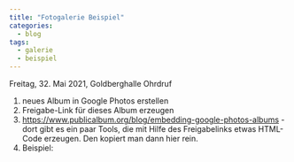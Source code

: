 ```yaml
---
title: "Fotogalerie Beispiel"
categories:
  - blog
tags:
  - galerie
  - beispiel
---
```


Freitag, 32. Mai 2021, Goldberghalle Ohrdruf


1. neues Album in Google Photos erstellen
2. Freigabe-Link für dieses Album erzeugen
3. https://www.publicalbum.org/blog/embedding-google-photos-albums - dort gibt es ein paar Tools, die mit Hilfe des Freigabelinks etwas HTML-Code erzeugen. Den kopiert man dann hier rein.
4. Beispiel:

<script src="https://cdn.jsdelivr.net/npm/publicalbum@latest/embed-ui.min.js" async></script>
<div class="pa-gallery-player-widget" style="width:640px; height:480px; display:none;"
  data-link="https://photos.app.goo.gl/pUPor91eJWB6XHYp7"
  data-title="OLV-Testalbum"
  data-description="6 new photos added to shared album">
  <object data="https://lh3.googleusercontent.com/EyYRX7X-1CyUEDWQLwrQixfu7CoMo-Xhq20TN9-DxJe6ycRXZA5RYjg07yGq3NoY6BkpueX_c14U3Xf6rffSf6QmEPZF0KytFvNfjTRtTujsD0Gfzmsg762sWv-AMde6ezicnSOB3gM=w1920-h1080"></object>
  <object data="https://lh3.googleusercontent.com/oleiCu1rKtLd9GhleTuewMxgy7gFGdPy2KXV225kNX2XpVzFn-YHn_jjO9wTMEQ9Hz_ETfFV3ajRw6CHAl6wzj_vk6Xi12KMK3jWk9xLmeS6ObhMUHhrJPEtVKOqcjyMlHeH0DmLeTg=w1920-h1080"></object>
  <object data="https://lh3.googleusercontent.com/Dimdr62Rvo3WOaqqJ9mBydE5qted48EyTd9JAQ4l2fWqgc2Vjjy4eqiM9kREvwh_XWi6nfcVsa4xBCzRPCLGhqC00LPmR-EowD3LmACNs2YahT6pRTwZSi-WDlJh-mO6U_kjXbJruXc=w1920-h1080"></object>
  <object data="https://lh3.googleusercontent.com/moy2bdBV03AZvWwDPPPaZs4mPy5uNFgKh3njSI2gYHntZAkiuKZrHlRmQgyLUlRlZgP9zfHdb6eoKYdldd0P4AahODdiq3_aAgjB-kwBvFhPkjFZEc4kH-SbSq5LuHmRlwDBayELxOg=w1920-h1080"></object>
  <object data="https://lh3.googleusercontent.com/Tb2E_VL4Zb0WuZvZOesl3awZlsxQKd5N6yODvTO19wzGMG4r4DJOzPZ8MI_ZeHR51rOAixVf2Q-CnbDQNRYP0yK0P7yXWDNTwJq9IBLd3tRAxbGq0wHiM5xnatKVi9iGJQeXbbHB7wQ=w1920-h1080"></object>
  <object data="https://lh3.googleusercontent.com/-SL9ejOVHfHS7uaDsSvptiR1-jU224PINojkwmA8TFuDjH1eLBWqr0rL56hxDN0wmiZMX4mBf7s34tZBoR2oBkMajRseFcniayasbOwdASwAxj2MRjq_fIstg-NEeg4lD0Y_m9Uqc3Y=w1920-h1080"></object>
</div>
